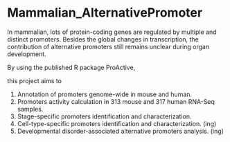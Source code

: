 # Mammalian_AlternativePromoter
In mammalian, lots of protein-coding genes are regulated by multiple and distinct promoters. Besides the global changes in transcription, the contribution of alternative promoters still remains unclear during organ development. 

By using the published R package ProActive,

this project aims to 
1. Annotation of promoters genome-wide in mouse and human.
2. Promoters activity calculation in 313 mouse and 317 human RNA-Seq samples.
3. Stage-specific promoters identification and characterization.
4. Cell-type-specific promoters identification and characterization. (ing)
5. Developmental disorder-associated alternative promoters analysis. (ing)
